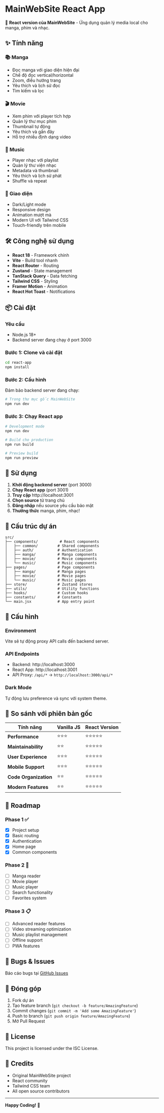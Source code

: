 # MainWebSite React App

🚀 **React version của MainWebSite** - Ứng dụng quản lý media local cho manga, phim và nhạc.

## ✨ Tính năng

### 📚 Manga
- Đọc manga với giao diện hiện đại
- Chế độ đọc vertical/horizontal
- Zoom, điều hướng trang
- Yêu thích và lịch sử đọc
- Tìm kiếm và lọc

### 🎬 Movie
- Xem phim với player tích hợp
- Quản lý thư mục phim
- Thumbnail tự động
- Yêu thích và gần đây
- Hỗ trợ nhiều định dạng video

### 🎵 Music
- Player nhạc với playlist
- Quản lý thư viện nhạc
- Metadata và thumbnail
- Yêu thích và lịch sử phát
- Shuffle và repeat

### 🎨 Giao diện
- Dark/Light mode
- Responsive design
- Animation mượt mà
- Modern UI với Tailwind CSS
- Touch-friendly trên mobile

## 🛠️ Công nghệ sử dụng

- **React 18** - Framework chính
- **Vite** - Build tool nhanh
- **React Router** - Routing
- **Zustand** - State management
- **TanStack Query** - Data fetching
- **Tailwind CSS** - Styling
- **Framer Motion** - Animation
- **React Hot Toast** - Notifications

## 📦 Cài đặt

### Yêu cầu
- Node.js 18+
- Backend server đang chạy ở port 3000

### Bước 1: Clone và cài đặt
```bash
cd react-app
npm install
```

### Bước 2: Cấu hình
Đảm bảo backend server đang chạy:
```bash
# Trong thư mục gốc MainWebSite
npm run dev
```

### Bước 3: Chạy React app
```bash
# Development mode
npm run dev

# Build cho production
npm run build

# Preview build
npm run preview
```

## 🚀 Sử dụng

1. **Khởi động backend server** (port 3000)
2. **Chạy React app** (port 3001)
3. **Truy cập** http://localhost:3001
4. **Chọn source** từ trang chủ
5. **Đăng nhập** nếu source yêu cầu bảo mật
6. **Thưởng thức** manga, phim, nhạc!

## 📁 Cấu trúc dự án

```
src/
├── components/          # React components
│   ├── common/         # Shared components
│   ├── auth/           # Authentication
│   ├── manga/          # Manga components
│   ├── movie/          # Movie components
│   └── music/          # Music components
├── pages/              # Page components
│   ├── manga/          # Manga pages
│   ├── movie/          # Movie pages
│   └── music/          # Music pages
├── store/              # Zustand stores
├── utils/              # Utility functions
├── hooks/              # Custom hooks
├── constants/          # Constants
└── main.jsx            # App entry point
```

## 🔧 Cấu hình

### Environment
Vite sẽ tự động proxy API calls đến backend server.

### API Endpoints
- Backend: http://localhost:3000
- React App: http://localhost:3001
- API Proxy: `/api/*` → `http://localhost:3000/api/*`

### Dark Mode
Tự động lưu preference và sync với system theme.

## 🎯 So sánh với phiên bản gốc

| Tính năng | Vanilla JS | React Version |
|-----------|------------|---------------|
| **Performance** | ⭐⭐⭐ | ⭐⭐⭐⭐⭐ |
| **Maintainability** | ⭐⭐ | ⭐⭐⭐⭐⭐ |
| **User Experience** | ⭐⭐⭐ | ⭐⭐⭐⭐⭐ |
| **Mobile Support** | ⭐⭐⭐ | ⭐⭐⭐⭐⭐ |
| **Code Organization** | ⭐⭐ | ⭐⭐⭐⭐⭐ |
| **Modern Features** | ⭐⭐ | ⭐⭐⭐⭐⭐ |

## 🚧 Roadmap

### Phase 1 ✅
- [x] Project setup
- [x] Basic routing
- [x] Authentication
- [x] Home page
- [x] Common components

### Phase 2 🚧
- [ ] Manga reader
- [ ] Movie player
- [ ] Music player
- [ ] Search functionality
- [ ] Favorites system

### Phase 3 📋
- [ ] Advanced reader features
- [ ] Video streaming optimization
- [ ] Music playlist management
- [ ] Offline support
- [ ] PWA features

## 🐛 Bugs & Issues

Báo cáo bugs tại [GitHub Issues](https://github.com/your-repo/issues)

## 🤝 Đóng góp

1. Fork dự án
2. Tạo feature branch (`git checkout -b feature/AmazingFeature`)
3. Commit changes (`git commit -m 'Add some AmazingFeature'`)
4. Push to branch (`git push origin feature/AmazingFeature`)
5. Mở Pull Request

## 📄 License

This project is licensed under the ISC License.

## 🙏 Credits

- Original MainWebSite project
- React community
- Tailwind CSS team
- All open source contributors

---

**Happy Coding!** 🎉
